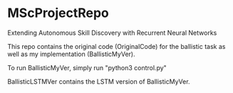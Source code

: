 # MScProjectRepo
Extending Autonomous Skill Discovery with Recurrent Neural Networks

This repo contains the original code (OriginalCode) for the ballistic task as well as my implementation (BallisticMyVer).

To run BallisticMyVer, simply run "python3 control.py"

BallisticLSTMVer contains the LSTM version of BallisticMyVer.
